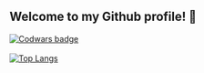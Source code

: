## Welcome to my Github profile! 👋
[![Codwars badge](https://www.codewars.com/users/Maksim_SinicbIn/badges/large?theme=dark)](https://www.codewars.com/users/Maksim_SinicbIn) <br/>
<br/>
[![Top Langs](https://github-readme-stats.vercel.app/api/top-langs/?username=MaksimSinicbIn&layout=compact&theme=vision-friendly-dark)](https://github.com/anuraghazra/github-readme-stats)

<!--
**MaksimSinicbIn/MaksimSinicbIn** is a ✨ _special_ ✨ repository because its `README.md` (this file) appears on your GitHub profile.

Here are some ideas to get you started:

- 🔭 I’m currently working on ...
- 🌱 I’m currently learning ...
- 👯 I’m looking to collaborate on ...
- 🤔 I’m looking for help with ...
- 💬 Ask me about ...
- 📫 How to reach me: ...
- 😄 Pronouns: ...
- ⚡ Fun fact: ...
-->
